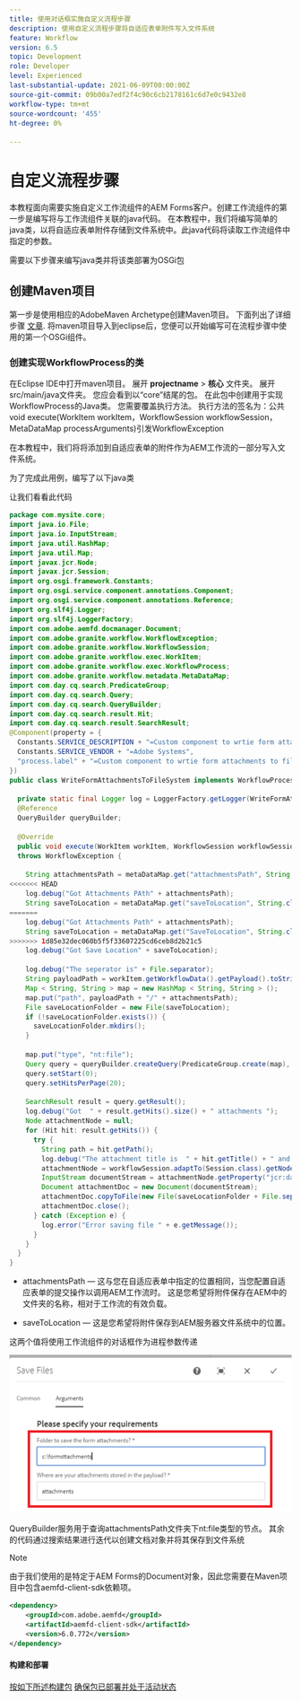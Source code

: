 ```yaml
---
title: 使用对话框实施自定义流程步骤
description: 使用自定义流程步骤将自适应表单附件写入文件系统
feature: Workflow
version: 6.5
topic: Development
role: Developer
level: Experienced
last-substantial-update: 2021-06-09T00:00:00Z
source-git-commit: 09b00a7edf2f4c90c6cb2178161c6d7e0c9432e8
workflow-type: tm+mt
source-wordcount: '455'
ht-degree: 0%

---
```


# 自定义流程步骤

本教程面向需要实施自定义工作流组件的AEM Forms客户。创建工作流组件的第一步是编写将与工作流组件关联的java代码。 在本教程中，我们将编写简单的java类，以将自适应表单附件存储到文件系统中。此java代码将读取工作流组件中指定的参数。

需要以下步骤来编写java类并将该类部署为OSGi包

## 创建Maven项目

第一步是使用相应的AdobeMaven Archetype创建Maven项目。 下面列出了详细步骤 [文章](https://experienceleague.adobe.com/docs/experience-manager-learn/forms/creating-your-first-osgi-bundle/create-your-first-osgi-bundle.html). 将maven项目导入到eclipse后，您便可以开始编写可在流程步骤中使用的第一个OSGi组件。


### 创建实现WorkflowProcess的类

在Eclipse IDE中打开maven项目。 展开 **projectname** > **核心** 文件夹。 展开src/main/java文件夹。 您应会看到以“core”结尾的包。 在此包中创建用于实现WorkflowProcess的Java类。 您需要覆盖执行方法。 执行方法的签名为：公共void execute(WorkItem workItem，WorkflowSession workflowSession，MetaDataMap processArguments)引发WorkflowException

在本教程中，我们将将添加到自适应表单的附件作为AEM工作流的一部分写入文件系统。

为了完成此用例，编写了以下java类

让我们看看此代码

```java
package com.mysite.core;
import java.io.File;
import java.io.InputStream;
import java.util.HashMap;
import java.util.Map;
import javax.jcr.Node;
import javax.jcr.Session;
import org.osgi.framework.Constants;
import org.osgi.service.component.annotations.Component;
import org.osgi.service.component.annotations.Reference;
import org.slf4j.Logger;
import org.slf4j.LoggerFactory;
import com.adobe.aemfd.docmanager.Document;
import com.adobe.granite.workflow.WorkflowException;
import com.adobe.granite.workflow.WorkflowSession;
import com.adobe.granite.workflow.exec.WorkItem;
import com.adobe.granite.workflow.exec.WorkflowProcess;
import com.adobe.granite.workflow.metadata.MetaDataMap;
import com.day.cq.search.PredicateGroup;
import com.day.cq.search.Query;
import com.day.cq.search.QueryBuilder;
import com.day.cq.search.result.Hit;
import com.day.cq.search.result.SearchResult;
@Component(property = {
  Constants.SERVICE_DESCRIPTION + "=Custom component to wrtie form attachments to file system",
  Constants.SERVICE_VENDOR + "=Adobe Systems",
  "process.label" + "=Custom component to wrtie form attachments to file system"
})
public class WriteFormAttachmentsToFileSystem implements WorkflowProcess {

  private static final Logger log = LoggerFactory.getLogger(WriteFormAttachmentsToFileSystem.class);
  @Reference
  QueryBuilder queryBuilder;

  @Override
  public void execute(WorkItem workItem, WorkflowSession workflowSession, MetaDataMap metaDataMap)
  throws WorkflowException {

    String attachmentsPath = metaDataMap.get("attachmentsPath", String.class);
<<<<<<< HEAD
    log.debug("Got Attachments PAth" + attachmentsPath);
    String saveToLocation = metaDataMap.get("saveToLocation", String.class);
=======
    log.debug("Got Attachments Path" + attachmentsPath);
    String saveToLocation = metaDataMap.get("SaveToLocation", String.class);
>>>>>>> 1d85e32dec060b5f5f33607225cd6ceb8d2b21c5
    log.debug("Got Save Location" + saveToLocation);

    log.debug("The seperator is" + File.separator);
    String payloadPath = workItem.getWorkflowData().getPayload().toString();
    Map < String, String > map = new HashMap < String, String > ();
    map.put("path", payloadPath + "/" + attachmentsPath);
    File saveLocationFolder = new File(saveToLocation);
    if (!saveLocationFolder.exists()) {
      saveLocationFolder.mkdirs();
    }

    map.put("type", "nt:file");
    Query query = queryBuilder.createQuery(PredicateGroup.create(map), workflowSession.adaptTo(Session.class));
    query.setStart(0);
    query.setHitsPerPage(20);

    SearchResult result = query.getResult();
    log.debug("Got  " + result.getHits().size() + " attachments ");
    Node attachmentNode = null;
    for (Hit hit: result.getHits()) {
      try {
        String path = hit.getPath();
        log.debug("The attachment title is  " + hit.getTitle() + " and the attachment path is  " + path);
        attachmentNode = workflowSession.adaptTo(Session.class).getNode(path + "/jcr:content");
        InputStream documentStream = attachmentNode.getProperty("jcr:data").getBinary().getStream();
        Document attachmentDoc = new Document(documentStream);
        attachmentDoc.copyToFile(new File(saveLocationFolder + File.separator + hit.getTitle()));
        attachmentDoc.close();
      } catch (Exception e) {
        log.error("Error saving file " + e.getMessage());
      }
    }
  }
}
```


* attachmentsPath — 这与您在自适应表单中指定的位置相同，当您配置自适应表单的提交操作以调用AEM工作流时。 这是您希望将附件保存在AEM中的文件夹的名称，相对于工作流的有效负载。

* saveToLocation — 这是您希望将附件保存到AEM服务器文件系统中的位置。

这两个值将使用工作流组件的对话框作为进程参数传递

![ProcessStep](assets/custom-workflow-component.png)

QueryBuilder服务用于查询attachmentsPath文件夹下nt:file类型的节点。 其余的代码通过搜索结果进行迭代以创建文档对象并将其保存到文件系统


>[!NOTE]
>
>由于我们使用的是特定于AEM Forms的Document对象，因此您需要在Maven项目中包含aemfd-client-sdk依赖项。

```xml
<dependency>
    <groupId>com.adobe.aemfd</groupId>
    <artifactId>aemfd-client-sdk</artifactId>
    <version>6.0.772</version>
</dependency>
```

#### 构建和部署

[按如下所述构建包](https://experienceleague.adobe.com/docs/experience-manager-learn/forms/creating-your-first-osgi-bundle/create-your-first-osgi-bundle.html)
[确保包已部署并处于活动状态](http://localhost:4502/system/console/bundles)

